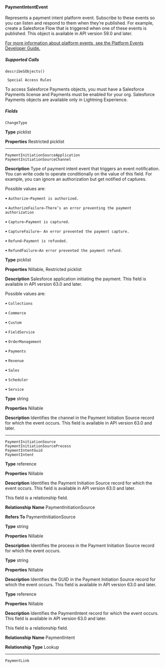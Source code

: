 #### PaymentIntentEvent

Represents a payment intent platform event. Subscribe to these events so you can listen and respond to them when they’re published.
For example, create a Salesforce Flow that is triggered when one of these events is published. This object is available in API version 59.0
and later.

[For more information about platform events, see the Platform Events Developer Guide.](https://developer.salesforce.com/docs/atlas.en-us.254.0.platform_events.meta/platform_events/platform_events_intro.htm)

##### Supported Calls
```
describeSObjects()

 Special Access Rules

```
To access Salesforce Payments objects, you must have a Salesforce Payments license and Payments must be enabled for your org.
Salesforce Payments objects are available only in Lightning Experience.

##### Fields

```
ChangeType

```

**Type**
picklist

**Properties**
Restricted picklist


-----

```
PaymentInitiationSourceApplication
PaymentInitiationSourceChannel

```

**Description**
Type of payment intent event that triggers an event notification. You can write code to
operate conditionally on the value of this field. For example, you can ignore an authorization
but get notified of captures.

Possible values are:

**•** `Authorize–Payment is authorized.`

**•** `AuthorizeFailure–There’s an error preventing the payment authorization`

**•** `Capture–Payment is captured.`

**•** `CaptureFailure– An error prevented the payment capture.`

**•** `Refund–Payment is refunded.`

**•** `RefundFailure–An error prevented the payment refund.`

**Type**
picklist

**Properties**
Nillable, Restricted picklist

**Description**
Salesforce application initiating the payment. This field is available in API version 63.0 and
later.

Possible values are:

**•** `Collections`

**•** `Commerce`

**•** `Custom`

**•** `FieldService`

**•** `OrderManagement`

**•** `Payments`

**•** `Revenue`

**•** `Sales`

**•** `Scheduler`

**•** `Service`

**Type**
string

**Properties**
Nillable

**Description**
Identifies the channel in the Payment Initiation Source record for which the event occurs.
This field is available in API version 63.0 and later.


-----

```
PaymentInitiationSource
PaymentInitiationSourceProcess
PaymentIntentGuid
PaymentIntent

```

**Type**
reference

**Properties**
Nillable

**Description**
Identifies the Payment Initiation Source record for which the event occurs. This field is available
in API version 63.0 and later.

This field is a relationship field.

**Relationship Name**
PaymentInitiationSource

**Refers To**
PaymentInitiationSource

**Type**
string

**Properties**
Nillable

**Description**
Identifies the process in the Payment Initiation Source record for which the event occurs.

**Type**
string

**Properties**
Nillable

**Description**
Identifies the GUID in the Payment Initiation Source record for which the event occurs. This
field is available in API version 63.0 and later.

**Type**
reference

**Properties**
Nillable

**Description**
Identifies the PaymentIntent record for which the event occurs. This field is available in API
version 63.0 and later.

This field is a relationship field.

**Relationship Name**
PaymentIntent

**Relationship Type**
Lookup


-----

```
PaymentLink
